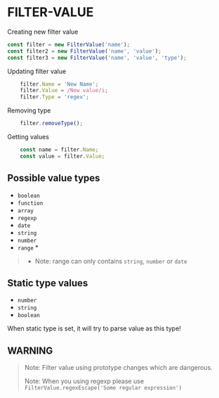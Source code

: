 # FILTER-VALUE 

Creating new filter value

```javascript
const filter = new FilterValue('name');
const filter2 = new FilterValue('name', 'value');
const filter3 = new FilterValue('name', 'value', 'type');
```

Updating filter value 
```javascript
    filter.Name = 'New Name';
    filter.Value = /New value/i;
    filter.Type = 'regex';
```

Removing type 
```javascript
    filter.removeType();
```

Getting values
``` javascript
    const name = filter.Name;
    const value = filter.Value;
```


## Possible value types

* `boolean`
* `function`
* `array`
* `regexp`
* `date`
* `string`
* `number`
* `range` *

> * Note: range can only contains `string`, `number` or `date`

## Static type values

* `number`
* `string`
* `boolean`

When static type is set, it will try to parse value as this type!

## WARNING

> Note: Filter value using prototype changes which are dangerous.
> 
> Note: When you using regexp please use `FilterValue.regexEscape('Some regular expression')`



